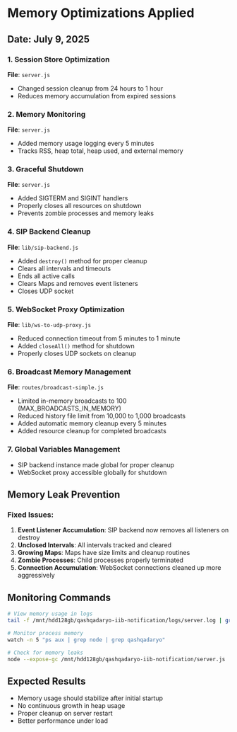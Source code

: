 # Memory Optimizations Applied

## Date: July 9, 2025

### 1. Session Store Optimization
**File**: `server.js`
- Changed session cleanup from 24 hours to 1 hour
- Reduces memory accumulation from expired sessions

### 2. Memory Monitoring
**File**: `server.js`
- Added memory usage logging every 5 minutes
- Tracks RSS, heap total, heap used, and external memory

### 3. Graceful Shutdown
**File**: `server.js`
- Added SIGTERM and SIGINT handlers
- Properly closes all resources on shutdown
- Prevents zombie processes and memory leaks

### 4. SIP Backend Cleanup
**File**: `lib/sip-backend.js`
- Added `destroy()` method for proper cleanup
- Clears all intervals and timeouts
- Ends all active calls
- Clears Maps and removes event listeners
- Closes UDP socket

### 5. WebSocket Proxy Optimization
**File**: `lib/ws-to-udp-proxy.js`
- Reduced connection timeout from 5 minutes to 1 minute
- Added `closeAll()` method for shutdown
- Properly closes UDP sockets on cleanup

### 6. Broadcast Memory Management
**File**: `routes/broadcast-simple.js`
- Limited in-memory broadcasts to 100 (MAX_BROADCASTS_IN_MEMORY)
- Reduced history file limit from 10,000 to 1,000 broadcasts
- Added automatic memory cleanup every 5 minutes
- Added resource cleanup for completed broadcasts

### 7. Global Variables Management
- SIP backend instance made global for proper cleanup
- WebSocket proxy accessible globally for shutdown

## Memory Leak Prevention

### Fixed Issues:
1. **Event Listener Accumulation**: SIP backend now removes all listeners on destroy
2. **Unclosed Intervals**: All intervals tracked and cleared
3. **Growing Maps**: Maps have size limits and cleanup routines
4. **Zombie Processes**: Child processes properly terminated
5. **Connection Accumulation**: WebSocket connections cleaned up more aggressively

## Monitoring Commands

```bash
# View memory usage in logs
tail -f /mnt/hdd128gb/qashqadaryo-iib-notification/logs/server.log | grep MEMORY

# Monitor process memory
watch -n 5 "ps aux | grep node | grep qashqadaryo"

# Check for memory leaks
node --expose-gc /mnt/hdd128gb/qashqadaryo-iib-notification/server.js
```

## Expected Results
- Memory usage should stabilize after initial startup
- No continuous growth in heap usage
- Proper cleanup on server restart
- Better performance under load